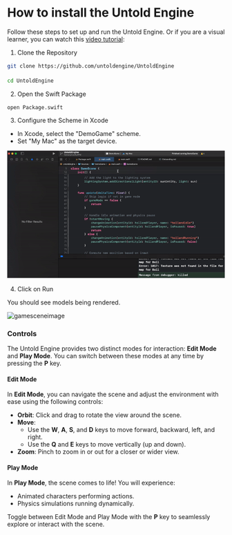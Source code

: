 # How to install the Untold Engine

Follow these steps to set up and run the Untold Engine. Or if you are a visual learner, you can watch this [video tutorial](https://youtu.be/mcCya2YjXG4):

1. Clone the Repository

```bash
git clone https://github.com/untoldengine/UntoldEngine

cd UntoldEngine
```

2. Open the Swift Package

```bash
open Package.swift
```
3. Configure the Scheme in Xcode

- In Xcode, select the "DemoGame" scheme.
- Set "My Mac" as the target device.

![xcodescheme](../images/choosedemogame.gif)

4. Click on Run

You should see models being rendered.

![gamesceneimage](../images/gamescene1.png)

### Controls

The Untold Engine provides two distinct modes for interaction: **Edit Mode** and **Play Mode**. You can switch between these modes at any time by pressing the **P** key.

#### **Edit Mode**
In **Edit Mode**, you can navigate the scene and adjust the environment with ease using the following controls:

- **Orbit**: Click and drag to rotate the view around the scene.
- **Move**: 
  - Use the **W**, **A**, **S**, and **D** keys to move forward, backward, left, and right.
  - Use the **Q** and **E** keys to move vertically (up and down).
- **Zoom**: Pinch to zoom in or out for a closer or wider view.



#### **Play Mode**
In **Play Mode**, the scene comes to life! You will experience:

- Animated characters performing actions.
- Physics simulations running dynamically.

Toggle between Edit Mode and Play Mode with the **P** key to seamlessly explore or interact with the scene.

